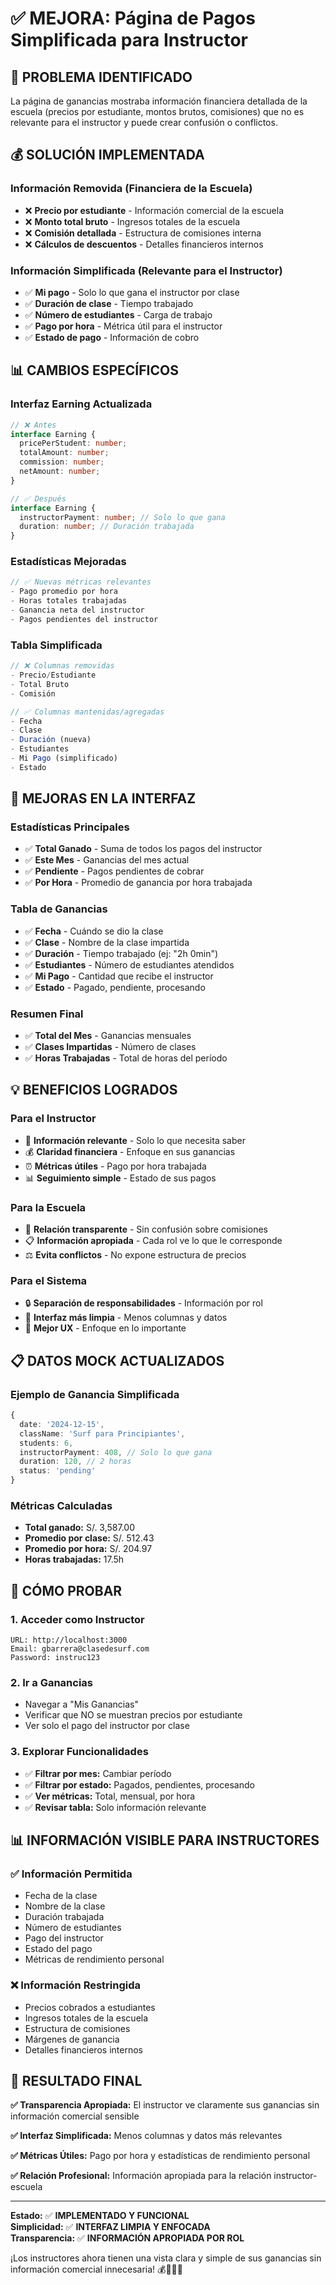 # ✅ MEJORA: Página de Pagos Simplificada para Instructor

## 🎯 **PROBLEMA IDENTIFICADO**

La página de ganancias mostraba información financiera detallada de la escuela (precios por estudiante, montos brutos, comisiones) que no es relevante para el instructor y puede crear confusión o conflictos.

## 💰 **SOLUCIÓN IMPLEMENTADA**

### **Información Removida (Financiera de la Escuela)**
- ❌ **Precio por estudiante** - Información comercial de la escuela
- ❌ **Monto total bruto** - Ingresos totales de la escuela
- ❌ **Comisión detallada** - Estructura de comisiones interna
- ❌ **Cálculos de descuentos** - Detalles financieros internos

### **Información Simplificada (Relevante para el Instructor)**
- ✅ **Mi pago** - Solo lo que gana el instructor por clase
- ✅ **Duración de clase** - Tiempo trabajado
- ✅ **Número de estudiantes** - Carga de trabajo
- ✅ **Pago por hora** - Métrica útil para el instructor
- ✅ **Estado de pago** - Información de cobro

## 📊 **CAMBIOS ESPECÍFICOS**

### **Interfaz Earning Actualizada**
```typescript
// ❌ Antes
interface Earning {
  pricePerStudent: number;
  totalAmount: number;
  commission: number;
  netAmount: number;
}

// ✅ Después
interface Earning {
  instructorPayment: number; // Solo lo que gana
  duration: number; // Duración trabajada
}
```

### **Estadísticas Mejoradas**
```typescript
// ✅ Nuevas métricas relevantes
- Pago promedio por hora
- Horas totales trabajadas
- Ganancia neta del instructor
- Pagos pendientes del instructor
```

### **Tabla Simplificada**
```typescript
// ❌ Columnas removidas
- Precio/Estudiante
- Total Bruto
- Comisión

// ✅ Columnas mantenidas/agregadas
- Fecha
- Clase
- Duración (nueva)
- Estudiantes
- Mi Pago (simplificado)
- Estado
```

## 🎨 **MEJORAS EN LA INTERFAZ**

### **Estadísticas Principales**
- ✅ **Total Ganado** - Suma de todos los pagos del instructor
- ✅ **Este Mes** - Ganancias del mes actual
- ✅ **Pendiente** - Pagos pendientes de cobrar
- ✅ **Por Hora** - Promedio de ganancia por hora trabajada

### **Tabla de Ganancias**
- ✅ **Fecha** - Cuándo se dio la clase
- ✅ **Clase** - Nombre de la clase impartida
- ✅ **Duración** - Tiempo trabajado (ej: "2h 0min")
- ✅ **Estudiantes** - Número de estudiantes atendidos
- ✅ **Mi Pago** - Cantidad que recibe el instructor
- ✅ **Estado** - Pagado, pendiente, procesando

### **Resumen Final**
- ✅ **Total del Mes** - Ganancias mensuales
- ✅ **Clases Impartidas** - Número de clases
- ✅ **Horas Trabajadas** - Total de horas del período

## 💡 **BENEFICIOS LOGRADOS**

### **Para el Instructor**
- 🎯 **Información relevante** - Solo lo que necesita saber
- 💰 **Claridad financiera** - Enfoque en sus ganancias
- ⏰ **Métricas útiles** - Pago por hora trabajada
- 📊 **Seguimiento simple** - Estado de sus pagos

### **Para la Escuela**
- 🤝 **Relación transparente** - Sin confusión sobre comisiones
- 📋 **Información apropiada** - Cada rol ve lo que le corresponde
- ⚖️ **Evita conflictos** - No expone estructura de precios

### **Para el Sistema**
- 🔒 **Separación de responsabilidades** - Información por rol
- 📱 **Interfaz más limpia** - Menos columnas y datos
- 🎨 **Mejor UX** - Enfoque en lo importante

## 📋 **DATOS MOCK ACTUALIZADOS**

### **Ejemplo de Ganancia Simplificada**
```typescript
{
  date: '2024-12-15',
  className: 'Surf para Principiantes',
  students: 6,
  instructorPayment: 408, // Solo lo que gana
  duration: 120, // 2 horas
  status: 'pending'
}
```

### **Métricas Calculadas**
- **Total ganado:** S/. 3,587.00
- **Promedio por clase:** S/. 512.43
- **Promedio por hora:** S/. 204.97
- **Horas trabajadas:** 17.5h

## 🧪 **CÓMO PROBAR**

### **1. Acceder como Instructor**
```
URL: http://localhost:3000
Email: gbarrera@clasedesurf.com
Password: instruc123
```

### **2. Ir a Ganancias**
- Navegar a "Mis Ganancias"
- Verificar que NO se muestran precios por estudiante
- Ver solo el pago del instructor por clase

### **3. Explorar Funcionalidades**
- ✅ **Filtrar por mes:** Cambiar período
- ✅ **Filtrar por estado:** Pagados, pendientes, procesando
- ✅ **Ver métricas:** Total, mensual, por hora
- ✅ **Revisar tabla:** Solo información relevante

## 📊 **INFORMACIÓN VISIBLE PARA INSTRUCTORES**

### **✅ Información Permitida**
- Fecha de la clase
- Nombre de la clase
- Duración trabajada
- Número de estudiantes
- Pago del instructor
- Estado del pago
- Métricas de rendimiento personal

### **❌ Información Restringida**
- Precios cobrados a estudiantes
- Ingresos totales de la escuela
- Estructura de comisiones
- Márgenes de ganancia
- Detalles financieros internos

## 🎯 **RESULTADO FINAL**

**✅ Transparencia Apropiada:** El instructor ve claramente sus ganancias sin información comercial sensible

**✅ Interfaz Simplificada:** Menos columnas y datos más relevantes

**✅ Métricas Útiles:** Pago por hora y estadísticas de rendimiento personal

**✅ Relación Profesional:** Información apropiada para la relación instructor-escuela

---

**Estado:** ✅ **IMPLEMENTADO Y FUNCIONAL**  
**Simplicidad:** ✅ **INTERFAZ LIMPIA Y ENFOCADA**  
**Transparencia:** ✅ **INFORMACIÓN APROPIADA POR ROL**

¡Los instructores ahora tienen una vista clara y simple de sus ganancias sin información comercial innecesaria! 💰🏄‍♂️✨